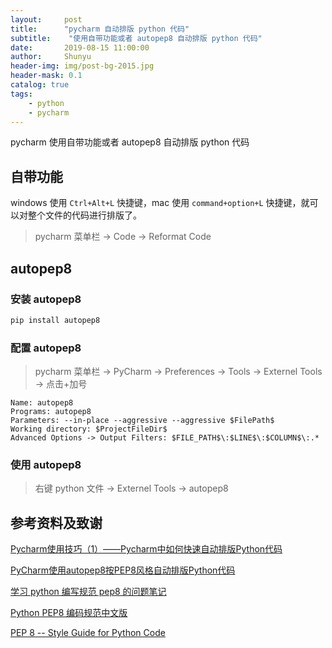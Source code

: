 ```yaml
---
layout:     post
title:      "pycharm 自动排版 python 代码"
subtitle:    "使用自带功能或者 autopep8 自动排版 python 代码"
date:       2019-08-15 11:00:00
author:     Shunyu
header-img: img/post-bg-2015.jpg
header-mask: 0.1
catalog: true
tags:
    - python
    - pycharm
---
```




pycharm 使用自带功能或者 autopep8 自动排版 python 代码



## 自带功能

windows 使用 `Ctrl+Alt+L` 快捷键，mac 使用 `command+option+L` 快捷键，就可以对整个文件的代码进行排版了。

> pycharm 菜单栏 -> Code -> Reformat Code



## autopep8

### 安装 autopep8

```bash
pip install autopep8
```



### 配置 autopep8


> pycharm 菜单栏 -> PyCharm -> Preferences -> Tools -> Externel Tools -> 点击+加号



```
Name: autopep8
Programs: autopep8
Parameters: --in-place --aggressive --aggressive $FilePath$
Working directory: $ProjectFileDir$
Advanced Options -> Output Filters: $FILE_PATH$\:$LINE$\:$COLUMN$\:.*
```



### 使用 autopep8

> 右键 python 文件 -> Externel Tools -> autopep8



## 参考资料及致谢

[Pycharm使用技巧（1）——Pycharm中如何快速自动排版Python代码](https://blog.csdn.net/leaf_zizi/article/details/84980960)

[PyCharm使用autopep8按PEP8风格自动排版Python代码](https://www.jianshu.com/p/fcd957accd8a)

[学习 python 编写规范 pep8 的问题笔记](https://www.cnblogs.com/hackpig/p/8290117.html)

[Python PEP8 编码规范中文版](https://blog.csdn.net/ratsniper/article/details/78954852)

[PEP 8 -- Style Guide for Python Code](https://legacy.python.org/dev/peps/pep-0008/)
